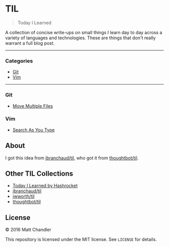 # TIL

> Today I Learned

A collection of concise write-ups on small things I learn day to day across a
variety of languages and technologies. These are things that don't really
warrant a full blog post.

---

### Categories

* [Git](#git)
* [Vim](#vim)

---

### Git

* [Move Multiple Files](git/move-multiple-files.md)

### Vim

* [Search As You Type](vim/search-as-you-type.md)

## About

I got this idea from [jbranchaud/til](https://github.com/jbranchaud/til), who got it from [thoughtbot/til](https://github.com/thoughtbot/til).

## Other TIL Collections

* [Today I Learned by Hashrocket](https://til.hashrocket.com)
* [jbranchaud/til](https://github.com/jbranchaud/til)
* [jwworth/til](https://github.com/jwworth/til)
* [thoughtbot/til](https://github.com/thoughtbot/til)

## License

&copy; 2016 Matt Chandler

This repository is licensed under the MIT license. See `LICENSE` for
details.
